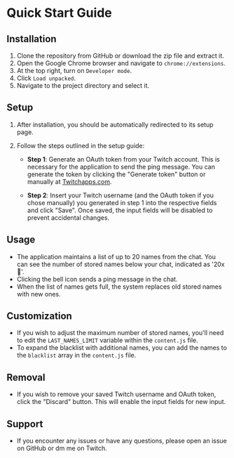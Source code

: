 # Quick Start Guide

## Installation

1. Clone the repository from GitHub or download the zip file and extract it.
2. Open the Google Chrome browser and navigate to `chrome://extensions`.
3. At the top right, turn on `Developer mode`.
4. Click `Load unpacked`.
5. Navigate to the project directory and select it.

## Setup

1. After installation, you should be automatically redirected to its setup page.
2. Follow the steps outlined in the setup guide:

   - **Step 1**: Generate an OAuth token from your Twitch account. This is necessary for the application to send the ping message. You can generate the token by clicking the "Generate token" button or manually at [Twitchapps.com](https://twitchapps.com/tmi/).

   - **Step 2**: Insert your Twitch username (and the OAuth token if you chose manually) you generated in step 1 into the respective fields and click "Save". Once saved, the input fields will be disabled to prevent accidental changes.

## Usage

- The application maintains a list of up to 20 names from the chat. You can see the number of stored names below your chat, indicated as '20x🔔'.
- Clicking the bell icon sends a ping message in the chat.
- When the list of names gets full, the system replaces old stored names with new ones.

## Customization

- If you wish to adjust the maximum number of stored names, you'll need to edit the `LAST_NAMES_LIMIT` variable within the `content.js` file.
- To expand the blacklist with additional names, you can add the names to the `blacklist` array in the `content.js` file.

## Removal

- If you wish to remove your saved Twitch username and OAuth token, click the "Discard" button. This will enable the input fields for new input.

## Support

- If you encounter any issues or have any questions, please open an issue on GitHub or dm me on Twitch.

